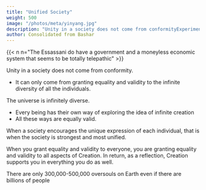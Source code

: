 ```yaml
---
title: "Unified Society"
weight: 500
image: "/photos/meta/yinyang.jpg"
description: "Unity in a society does not come from conformityExperiment"
author: Consolidated from Bashar
---
```



{{< n n="The Essassani do have a government and a moneyless economic system that seems to be totally telepathic" >}}
  

Unity in a society does not come from conformity.
- It can only come from granting equality and validity to the infinite diversity of all the individuals.

The universe is infinitely diverse.  
- Every being has their own way of exploring the idea of infinite creation
- All these ways are equally valid. 

When a society encourages the unique expression of each individual, that is when the society is strongest and most unified.

When you grant equality and validity to everyone, you are granting equality and validity to all aspects of Creation. In return, as a reflection, Creation supports you in everything you do as well. 


There are only 300,000-500,000 oversouls on Earth even if there are billions of people